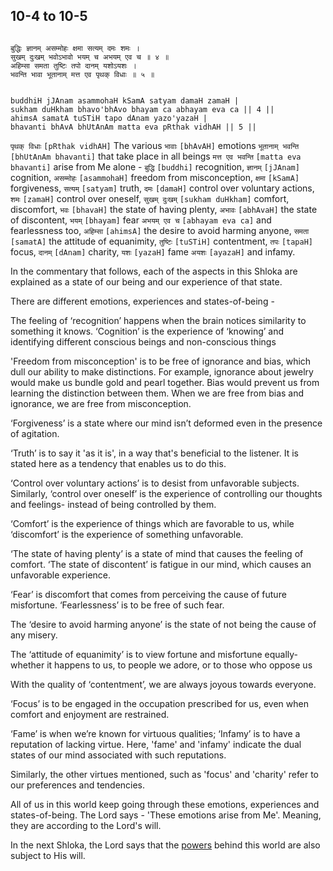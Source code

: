## 10-4 to 10-5

```shloka-sa

बुद्धिः ज्ञानम् असम्मोहः क्षमा सत्यम् दमः शमः ।
सुखम् दुःखम् भवोऽभावो भयम् च अभयम् एव च ॥ ४ ॥
अहिम्सा समता तुष्टिः तपो दानम् यशोऽयशः ।
भवन्ति भावा भूतानाम् मत्त एव पृथक् विधाः ॥ ५ ॥

```
```shloka-sa-hk

buddhiH jJAnam asammohaH kSamA satyam damaH zamaH |
sukham duHkham bhavo'bhAvo bhayam ca abhayam eva ca || 4 ||
ahimsA samatA tuSTiH tapo dAnam yazo'yazaH |
bhavanti bhAvA bhUtAnAm matta eva pRthak vidhAH || 5 ||

```
`पृथक् विधाः` `[pRthak vidhAH]` The various `भावाः` `[bhAvAH]` emotions `भूतानाम् भवन्ति` `[bhUtAnAm bhavanti]` that take place in all beings `मत्त एव भवन्ति` `[matta eva bhavanti]` arise from Me alone - `बुद्धि` `[buddhi]` recognition, `ज्ञानम्` `[jJAnam]` cognition, `असम्मोहः` `[asammohaH]` freedom from misconception, `क्षमा` `[kSamA]` forgiveness, `सत्यम्` `[satyam]` truth, `दमः` `[damaH]` control over voluntary actions, `शमः` `[zamaH]` control over oneself, `सुखम् दुःखम्` `[sukham duHkham]` comfort, discomfort, `भवः` `[bhavaH]` the state of having plenty, `अभावः` `[abhAvaH]` the state of discontent, `भयम्` `[bhayam]` fear `अभयम् एव च` `[abhayam eva ca]` and fearlessness too, `अहिम्सा` `[ahimsA]` the desire to avoid harming anyone, `समता` `[samatA]` the attitude of equanimity, `तुष्टिः` `[tuSTiH]` contentment, `तपः` `[tapaH]` focus, `दानम्` `[dAnam]` charity, `यशः` `[yazaH]` fame `अयशः` `[ayazaH]` and infamy.

In the commentary that follows, each of the aspects in this Shloka are explained as a state of our being and our experience of that state.

There are different emotions, experiences and states-of-being - 

The feeling of ‘recognition’ happens when the brain notices similarity to something it knows. ‘Cognition’ is the experience of ‘knowing’ and identifying different conscious beings and non-conscious things

'Freedom from misconception' is to be free of ignorance and bias, which dull our ability to make distinctions. For example, ignorance about jewelry would make us bundle gold and pearl together. Bias would prevent us from learning the distinction between them. When we are free from bias and ignorance, we are free from misconception.

<a name='forgiveness_the_defn'></a>
‘Forgiveness’ is a state where our mind isn’t deformed even in the presence of agitation.

‘Truth’ is to say it 'as it is', in a way that's beneficial to the listener. It is stated here as a tendency that enables us to do this.

‘Control over voluntary actions’ is to desist from unfavorable subjects. Similarly, ‘control over oneself’ is the experience of controlling our thoughts and feelings- instead of being controlled by them.

‘Comfort’ is the experience of things which are favorable to us, while ‘discomfort’ is the experience of something unfavorable.

‘The state of having plenty’ is a state of mind that causes the feeling of comfort. ‘The state of discontent’ is fatigue in our mind, which causes an unfavorable experience.

‘Fear’ is discomfort that comes from perceiving the cause of future misfortune. ‘Fearlessness’ is to be free of such fear.

The ‘desire to avoid harming anyone’ is the state of not being the cause of any misery.

The ‘attitude of equanimity’ is to view fortune and misfortune equally- whether it happens to us, to people we adore, or to those who oppose us

With the quality of ‘contentment’, we are always joyous towards everyone.

‘Focus’ is to be engaged in the occupation prescribed for us, even when comfort and enjoyment are restrained.

‘Fame’ is when we’re known for virtuous qualities; ‘Infamy’ is to have a reputation of lacking virtue. Here, 'fame' and 'infamy' indicate the dual states of our mind associated with such reputations.

Similarly, the other virtues mentioned, such as 'focus' and 'charity' refer to our preferences and tendencies. 

All of us in this world keep going through these emotions, experiences and states-of-being. The Lord says - 'These emotions arise from Me'. Meaning, they are according to the Lord's will.

In the next Shloka, the Lord says that the 
[powers](4-12.md#gods_and_other_powers)
 behind this world are also subject to His will.


